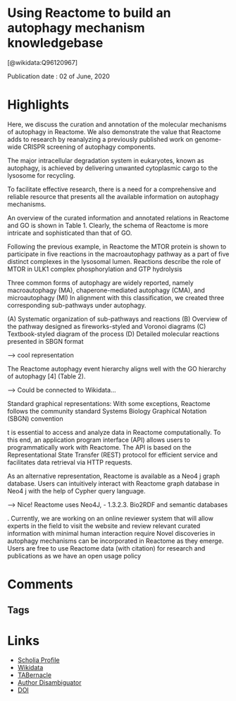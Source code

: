 
Using Reactome to build an autophagy mechanism knowledgebase
============================================================
  
  [@wikidata:Q96120967]  
  
Publication date : 02 of June, 2020  

# Highlights

Here, we discuss the curation and annotation of the molecular mechanisms of autophagy in Reactome. We also demonstrate the value that Reactome adds to research by reanalyzing a previously published work on genome-wide CRISPR screening of autophagy components.

The major intracellular degradation system in eukaryotes, known as autophagy, is achieved by delivering unwanted cytoplasmic cargo to the lysosome for recycling.

To facilitate effective research, there is a need for a comprehensive and reliable resource that presents all the available information on autophagy mechanisms.

An overview of the curated information and annotated relations in Reactome and GO is shown in Table 1. Clearly, the schema of Reactome is more intricate and sophisticated than that of GO.

Following the previous example, in Reactome the MTOR protein is shown to participate in five reactions in the macroautophagy pathway as a part of five distinct complexes in the lysosomal lumen. Reactions describe the role of MTOR in ULK1 complex phosphorylation and GTP hydrolysis

Three common forms of autophagy are widely reported, namely macroautophagy (MA), chaperone-mediated autophagy (CMA), and microautophagy (MI)
In alignment with this classification, we created three corresponding sub-pathways under autophagy.

(A) Systematic organization of sub-pathways and reactions (B) Overview of the pathway designed as fireworks-styled and Voronoi diagrams (C) Textbook-styled diagram of the process (D) Detailed molecular reactions presented in SBGN format

--> cool representation

The Reactome autophagy event hierarchy aligns well with the GO hierarchy of autophagy [4] (Table 2).

--> Could be connected to Wikidata...

Standard graphical representations: With some exceptions, Reactome follows the community standard Systems Biology Graphical Notation (SBGN) convention 

t is essential to access and analyze data in Reactome computationally. To this end, an application program interface (API) allows users to programmatically work with Reactome. The API is based on the Representational State Transfer (REST) protocol for efficient service and facilitates data retrieval via HTTP requests.

As an alternative representation, Reactome is available as a Neo4 j graph database. Users can intuitively interact with Reactome graph database in Neo4 j with the help of Cypher query language.

--> Nice! Reactome uses Neo4J, - 1.3.2.3. Bio2RDF and semantic databases

. Currently, we are working on an online reviewer system that will allow experts in the field to visit the website and review relevant curated information with minimal human interaction require
Novel discoveries in autophagy mechanisms can be incorporated in Reactome as they emerge. Users are free to use Reactome data (with citation) for research and publications as we have an open usage policy

# Comments

## Tags

# Links
  
 * [Scholia Profile](https://scholia.toolforge.org/work/Q96120967)  
 * [Wikidata](https://www.wikidata.org/wiki/Q96120967)  
 * [TABernacle](https://tabernacle.toolforge.org/?#/tab/manual/Q96120967/P921%3BP4510)  
 * [Author Disambiguator](https://author-disambiguator.toolforge.org/work_item_oauth.php?id=Q96120967&batch_id=&match=1&author_list_id=&doit=Get+author+links+for+work)  
 * [DOI](https://doi.org/10.1080/15548627.2020.1761659)  
